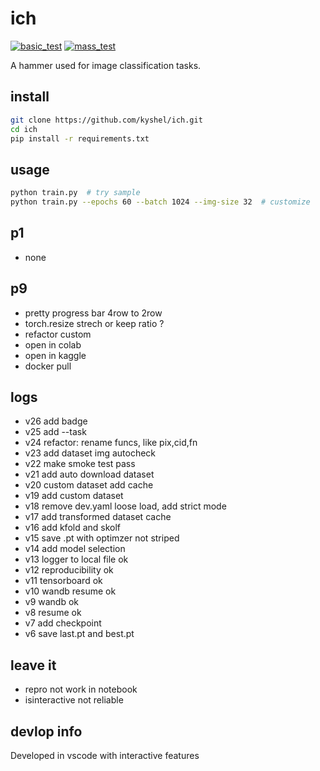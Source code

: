 # ich  
[![basic_test](https://github.com/kyshel/ich/actions/workflows/basic.yml/badge.svg)](https://github.com/kyshel/ich/actions/workflows/basic.yml)
[![mass_test](https://github.com/kyshel/ich/actions/workflows/mass.yml/badge.svg)](https://github.com/kyshel/ich/actions/workflows/mass.yml)

A hammer used for image classification tasks. 

## install
``` bash
git clone https://github.com/kyshel/ich.git
cd ich
pip install -r requirements.txt
```

## usage
``` bash
python train.py  # try sample
python train.py --epochs 60 --batch 1024 --img-size 32  # customize 
```
 


## p1
- none


## p9
- pretty progress bar 4row to 2row
- torch.resize  strech or keep ratio ? 
- refactor custom
- open in colab
- open in kaggle
- docker pull


## logs
- v26 add badge 
- v25 add --task
- v24 refactor: rename funcs, like pix,cid,fn
- v23 add dataset img autocheck 
- v22 make smoke test pass
- v21 add auto download dataset 
- v20 custom dataset add cache 
- v19 add custom dataset
- v18 remove dev.yaml loose load, add strict mode
- v17 add transformed dataset cache 
- v16 add kfold and skolf  
- v15 save .pt with optimzer not striped
- v14 add model selection
- v13 logger to local file ok 
- v12 reproducibility ok
- v11 tensorboard ok
- v10 wandb resume ok
- v9 wandb ok
- v8 resume ok
- v7 add checkpoint 
- v6 save last.pt and best.pt

## leave it 
- repro not work in notebook
- isinteractive not reliable

## devlop info
Developed in vscode with interactive features


 
